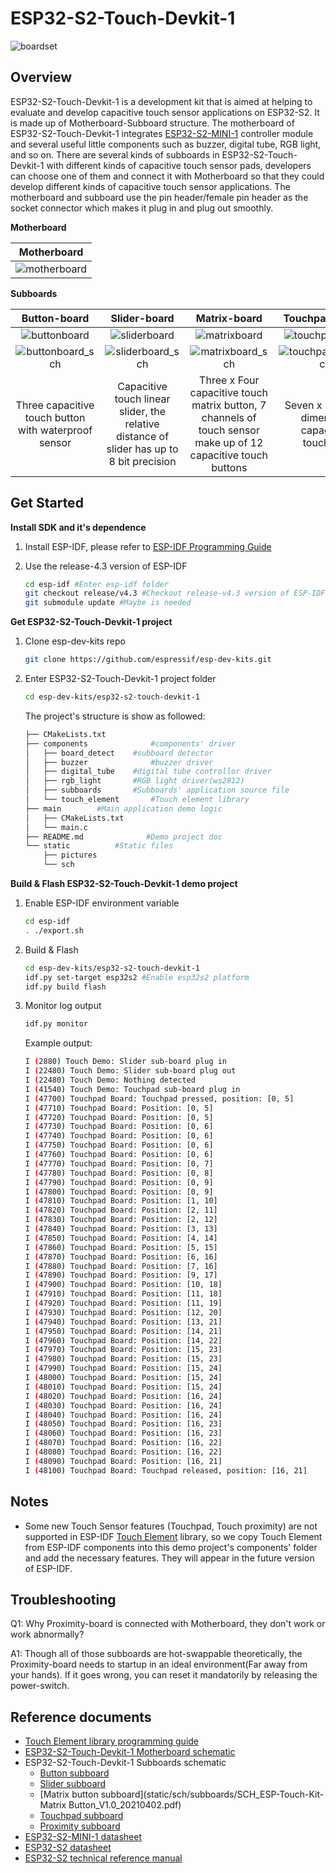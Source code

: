 # ESP32-S2-Touch-Devkit-1



![boardset](static/pictures/boardset.jpg)

## Overview

ESP32-S2-Touch-Devkit-1 is a development kit that is aimed at helping to evaluate and develop capacitive touch sensor applications on ESP32-S2. It is made up of Motherboard-Subboard structure. The motherboard of ESP32-S2-Touch-Devkit-1 integrates [ESP32-S2-MINI-1](https://www.espressif.com/sites/default/files/documentation/esp32-s2-mini-1_esp32-s2-mini-1u_datasheet_en.pdf) controller module and several useful little components such as buzzer, digital tube, RGB light, and so on. There are several kinds of subboards in ESP32-S2-Touch-Devkit-1 with different kinds of capacitive touch sensor pads, developers can choose one of them and connect it with Motherboard so that they could develop different kinds of capacitive touch sensor applications. The motherboard and subboard use the pin header/female pin header as the socket connector which makes it plug in and plug out smoothly.

**Motherboard**

|                         Motherboard                          |
| :----------------------------------------------------------: |
| ![motherboard](static/pictures/motherboard.png) |

**Subboards**

|                         Button-board                         |                         Slider-board                         |                         Matrix-board                         |                        Touchpad-board                        |                       Proximity-board                        |
| :----------------------------------------------------------: | :----------------------------------------------------------: | :----------------------------------------------------------: | :----------------------------------------------------------: | :----------------------------------------------------------: |
| ![buttonboard](static/pictures/buttonboard.png) | ![sliderboard](static/pictures/sliderboard.png) | ![matrixboard](static/pictures/matrixboard.png) | ![touchpadboard](static/pictures/touchpadboard.png) | ![proximityboard](static/pictures/proximityboard.png) |
| ![buttonboard_sch](static/pictures/buttonboard_sch.jpg) | ![sliderboard_sch](static/pictures/sliderboard_sch.jpg) | ![matrixboard_sch](static/pictures/matrixboard_sch.jpg) | ![touchpadboard_sch](static/pictures/touchpadboard_sch.jpg) | ![proximityboard_sch](static/pictures/proximityboard_sch.jpg) |
|     Three capacitive touch button with waterproof sensor     | Capacitive touch linear slider, the relative distance of slider has up to 8 bit precision | Three x Four capacitive touch matrix button, 7 channels of touch sensor make up of 12 capacitive touch buttons |        Seven x Six two-dimension capacitive touchpad         |           Three capacitive touch proximity sensor            |

## Get Started

**Install SDK and it's dependence**

1. Install ESP-IDF, please refer to [ESP-IDF Programming Guide](https://docs.espressif.com/projects/esp-idf/en/release-v4.3/esp32/get-started/index.html)

2. Use the release-4.3 version of ESP-IDF

   ```bash
   cd esp-idf #Enter esp-idf folder
   git checkout release/v4.3 #Checkout release-v4.3 version of ESP-IDF
   git submodule update #Maybe is needed
   ```

**Get ESP32-S2-Touch-Devkit-1 project**

1. Clone esp-dev-kits repo

   ```bash
   git clone https://github.com/espressif/esp-dev-kits.git
   ```

2. Enter  ESP32-S2-Touch-Devkit-1 project folder

   ```bash
   cd esp-dev-kits/esp32-s2-touch-devkit-1
   ```

   The project's structure is show as followed:

   ```bash
   ├── CMakeLists.txt
   ├── components	           #components' driver
   │   ├── board_detect	   #subboard detector
   │   ├── buzzer	           #buzzer driver
   │   ├── digital_tube	   #digital tube controllor driver
   │   ├── rgb_light	   #RGB light driver(ws2812)
   │   ├── subboards	   #Subboards' application source file
   │   └── touch_element	   #Touch element library
   ├── main		   #Main application demo logic
   │   ├── CMakeLists.txt
   │   └── main.c
   ├── README.md              #Demo project doc
   └── static		   #Static files
       ├── pictures
       └── sch
   ```

**Build & Flash ESP32-S2-Touch-Devkit-1 demo project**

1. Enable ESP-IDF environment variable

   ```bash
   cd esp-idf
   . ./export.sh
   ```

2. Build & Flash

   ```bash
   cd esp-dev-kits/esp32-s2-touch-devkit-1
   idf.py set-target esp32s2 #Enable esp32s2 platform
   idf.py build flash
   ```

3. Monitor log output

   ```bash
   idf.py monitor
   ```

   Example output:

   ```bash
   I (2880) Touch Demo: Slider sub-board plug in
   I (22480) Touch Demo: Slider sub-board plug out
   I (22480) Touch Demo: Nothing detected
   I (41540) Touch Demo: Touchpad sub-board plug in
   I (47700) Touchpad Board: Touchpad pressed, position: [0, 5]
   I (47710) Touchpad Board: Position: [0, 5]
   I (47720) Touchpad Board: Position: [0, 5]
   I (47730) Touchpad Board: Position: [0, 6]
   I (47740) Touchpad Board: Position: [0, 6]
   I (47750) Touchpad Board: Position: [0, 6]
   I (47760) Touchpad Board: Position: [0, 6]
   I (47770) Touchpad Board: Position: [0, 7]
   I (47780) Touchpad Board: Position: [0, 8]
   I (47790) Touchpad Board: Position: [0, 9]
   I (47800) Touchpad Board: Position: [0, 9]
   I (47810) Touchpad Board: Position: [1, 10]
   I (47820) Touchpad Board: Position: [2, 11]
   I (47830) Touchpad Board: Position: [2, 12]
   I (47840) Touchpad Board: Position: [3, 13]
   I (47850) Touchpad Board: Position: [4, 14]
   I (47860) Touchpad Board: Position: [5, 15]
   I (47870) Touchpad Board: Position: [6, 16]
   I (47880) Touchpad Board: Position: [7, 16]
   I (47890) Touchpad Board: Position: [9, 17]
   I (47900) Touchpad Board: Position: [10, 18]
   I (47910) Touchpad Board: Position: [11, 18]
   I (47920) Touchpad Board: Position: [11, 19]
   I (47930) Touchpad Board: Position: [12, 20]
   I (47940) Touchpad Board: Position: [13, 21]
   I (47950) Touchpad Board: Position: [14, 21]
   I (47960) Touchpad Board: Position: [14, 22]
   I (47970) Touchpad Board: Position: [15, 23]
   I (47980) Touchpad Board: Position: [15, 23]
   I (47990) Touchpad Board: Position: [15, 24]
   I (48000) Touchpad Board: Position: [15, 24]
   I (48010) Touchpad Board: Position: [15, 24]
   I (48020) Touchpad Board: Position: [16, 24]
   I (48030) Touchpad Board: Position: [16, 24]
   I (48040) Touchpad Board: Position: [16, 24]
   I (48050) Touchpad Board: Position: [16, 23]
   I (48060) Touchpad Board: Position: [16, 23]
   I (48070) Touchpad Board: Position: [16, 22]
   I (48080) Touchpad Board: Position: [16, 22]
   I (48090) Touchpad Board: Position: [16, 21]
   I (48100) Touchpad Board: Touchpad released, position: [16, 21]
   ```



## Notes

- Some new Touch Sensor features (Touchpad, Touch proximity) are not supported in ESP-IDF [Touch Element](https://docs.espressif.com/projects/esp-idf/en/release-v4.3/esp32s2/api-reference/peripherals/touch_element.html) library, so we copy Touch Element from ESP-IDF components into this demo project's components' folder and add the necessary features. They will appear in the future version of ESP-IDF.

## Troubleshooting

Q1: Why Proximity-board is connected with Motherboard, they don't work or work abnormally?

A1: Though all of those subboards are hot-swappable theoretically, the Proximity-board needs to startup in an ideal environment(Far away from your hands).  If it goes wrong, you can reset it mandatorily by releasing the power-switch.

## Reference documents

- [Touch Element library programming guide](https://docs.espressif.com/projects/esp-idf/en/latest/esp32s2/api-reference/peripherals/touch_element.html)
- [ESP32-S2-Touch-Devkit-1 Motherboard schematic](static/sch/SCH_ESP-Touch-Kit-MainBoard_V1.0_20210312.pdf) 
- ESP32-S2-Touch-Devkit-1 Subboards schematic
  - [Button subboard](static/sch/subboards/SCH_ESP-Touch-Kit-Waterproof_V1.0_20210402.pdf) 
  - [Slider subboard](static/sch/subboards/SCH_ESP-Touch-Kit-Slider_V1.0_20210401.pdf) 
  - [Matrix button subboard](static/sch/subboards/SCH_ESP-Touch-Kit-Matrix Button_V1.0_20210402.pdf) 
  - [Touchpad subboard](static/sch/subboards/SCH_ESP-Touch-Kit-Touchpad_V1.0_20210406.pdf) 
  - [Proximity subboard](static/sch/subboards/SCH_ESP-Touch-Kit-Proximity_V1.0_20210402.pdf) 
- [ESP32-S2-MINI-1 datasheet](https://www.espressif.com/sites/default/files/documentation/esp32-s2-mini-1_esp32-s2-mini-1u_datasheet_en.pdf)
- [ESP32-S2 datasheet](https://www.espressif.com/sites/default/files/documentation/esp32-s2_datasheet_en.pdf)
- [ESP32-S2 technical reference manual](https://www.espressif.com/sites/default/files/documentation/esp32-s2_technical_reference_manual_en.pdf)